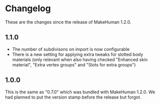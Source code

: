 # Changelog

These are the changes since the release of MakeHuman 1.2.0. 

## 1.1.0

* The number of subdivisons on import is now configurable
* There is a new setting for applying extra tweaks for slotted body materials (only relevant when also having checked "Enhanced skin material", "Extra vertex groups" and "Slots for extra groups")

## 1.0.0

This is the same as "0.7.0" which was bundled with MakeHuman 1.2.0. We had planned to put the version stamp before the release but forgot. 

